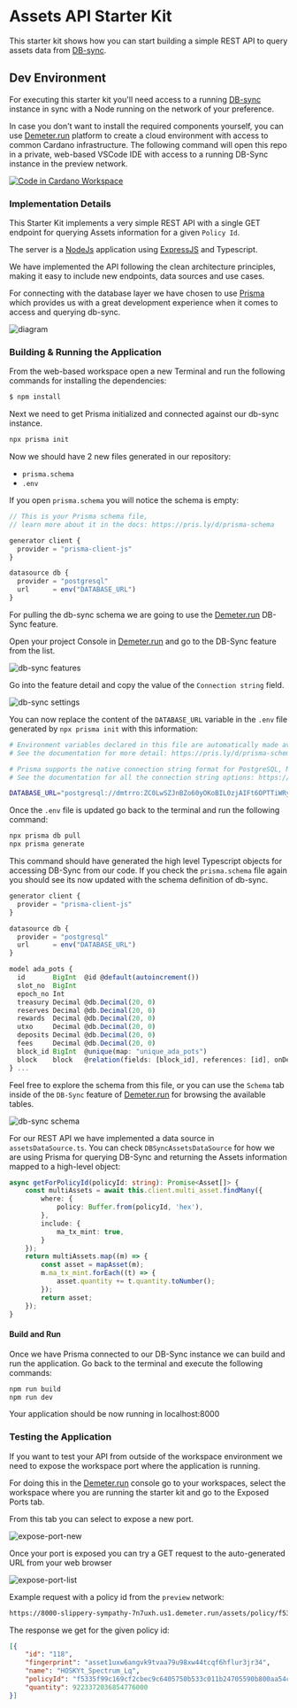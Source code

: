 # Assets API Starter Kit

This starter kit shows how you can start building a simple REST API to query assets data from [DB-sync](https://docs.cardano.org/cardano-components/cardano-db-sync/about-db-sync).

## Dev Environment

For executing this starter kit you'll need access to a running [DB-sync](https://docs.cardano.org/cardano-components/cardano-db-sync/about-db-sync) instance in sync with a Node running on the network of your preference.

In case you don't want to install the required components yourself, you can use [Demeter.run](https://demeter.run) platform to create a cloud environment with access to common Cardano infrastructure. The following command will open this repo in a private, web-based VSCode IDE with access to a running DB-Sync instance in the preview network.

[![Code in Cardano Workspace](https://demeter.run/code/badge.svg)](https://demeter.run/code?repository=https://github.com/txpipe/assets-api-starter-kit&template=typescript)

### Implementation Details

This Starter Kit implements a very simple REST API with a single GET endpoint for querying Assets information for a given `Policy Id`. 

The server is a [NodeJs](https://nodejs.org/en/) application using [ExpressJS](https://expressjs.com/) and Typescript. 

We have implemented the API following the clean architecture principles, making it easy to include new endpoints, data sources and use cases. 

For connecting with the database layer we have chosen to use [Prisma](https://www.prisma.io/) which provides us with a great development experience when it comes to access and querying db-sync. 

<img src="/assets/diagram.png" alt="diagram">

### Building & Running the Application

From the web-based workspace open a new Terminal and run the following commands for installing the dependencies:

```bash
$ npm install
```

Next we need to get Prisma initialized and connected against our db-sync instance. 
```bash
npx prisma init
```

Now we should have 2 new files generated in our repository:

* `prisma.schema`
* `.env`

If you open `prisma.schema` you will notice the schema is empty:
```typescript
// This is your Prisma schema file,
// learn more about it in the docs: https://pris.ly/d/prisma-schema

generator client {
  provider = "prisma-client-js"
}

datasource db {
  provider = "postgresql"
  url      = env("DATABASE_URL")
}
```

For pulling the db-sync schema we are going to use the [Demeter.run](https://demeter.run) DB-Sync feature. 

Open your project Console in [Demeter.run](https://demeter.run) and go to the DB-Sync feature from the list.

<img src="assets/console-features.png" alt="db-sync features">

Go into the feature detail and copy the value of the `Connection string` field. 

<img src="assets/db-sync-settings.png" alt="db-sync settings">


You can now replace the content of the `DATABASE_URL` variable in the `.env` file generated by `npx prisma init` with this information:

```bash
# Environment variables declared in this file are automatically made available to Prisma.
# See the documentation for more detail: https://pris.ly/d/prisma-schema#accessing-environment-variables-from-the-schema

# Prisma supports the native connection string format for PostgreSQL, MySQL, SQLite, SQL Server, MongoDB and CockroachDB.
# See the documentation for all the connection string options: https://pris.ly/d/connection-strings

DATABASE_URL="postgresql://dmtrro:ZC0LwSZJnBZo60yOKoBIL0zjAIFt6OPTTiWRyZ6LZsWfZGn4Z2OGH6WW844GMVr8@dmtr-preview-postgres-repl.ftr-dbsync-v1.svc.cluster.local:5432/cardanodbsync?schema=public"
```

Once the `.env` file is updated go back to the terminal and run the following command:

```bash
npx prisma db pull
npx prisma generate
```

This command should have generated the high level Typescript objects for accessing DB-Sync from our code. 
If you check the `prisma.schema` file again you should see its now updated with the schema definition of db-sync. 

```typescript
generator client {
  provider = "prisma-client-js"
}

datasource db {
  provider = "postgresql"
  url      = env("DATABASE_URL")
}

model ada_pots {
  id       BigInt  @id @default(autoincrement())
  slot_no  BigInt
  epoch_no Int
  treasury Decimal @db.Decimal(20, 0)
  reserves Decimal @db.Decimal(20, 0)
  rewards  Decimal @db.Decimal(20, 0)
  utxo     Decimal @db.Decimal(20, 0)
  deposits Decimal @db.Decimal(20, 0)
  fees     Decimal @db.Decimal(20, 0)
  block_id BigInt  @unique(map: "unique_ada_pots")
  block    block   @relation(fields: [block_id], references: [id], onDelete: Cascade, onUpdate: Restrict)
} ...
```

Feel free to explore the schema from this file, or you can use the `Schema` tab inside of the `DB-Sync` feature of [Demeter.run](https://demeter.run) for browsing the available tables. 

<img src="assets/db-sync-schema.png" alt="db-sync schema">

For our REST API we have implemented a data source in `assetsDataSource.ts`. You can check `DBSyncAssetsDataSource` for how we are using Prisma for querying DB-Sync and returning the Assets information mapped to a high-level object:

```typescript
async getForPolicyId(policyId: string): Promise<Asset[]> {
    const multiAssets = await this.client.multi_asset.findMany({
        where: {
            policy: Buffer.from(policyId, 'hex'),
        },
        include: {
            ma_tx_mint: true,
        }
    });
    return multiAssets.map((m) => {
        const asset = mapAsset(m);
        m.ma_tx_mint.forEach((t) => {
            asset.quantity += t.quantity.toNumber();
        });
        return asset;
    });
}
```

#### Build and Run

Once we have Prisma connected to our DB-Sync instance we can build and run the application. Go back to the terminal and execute the following commands:

```bash
npm run build
npm run dev
```

Your application should be now running in localhost:8000

### Testing the Application

If you want to test your API from outside of the workspace environment we need to expose the workspace port where the application is running.

For doing this in the [Demeter.run](https://demeter.run) console go to your workspaces, select the workspace where you are running the starter kit and go to the Exposed Ports tab. 

From this tab you can select to expose a new port. 

<img src="/assets/expose-port-new.png" alt="expose-port-new">

Once your port is exposed you can try a GET request to the auto-generated URL from your web browser

<img src="/assets/expose-port-list.png" alt="expose-port-list">

Example request with a policy id from the `preview` network:

```bash 
https://8000-slippery-sympathy-7n7uxh.us1.demeter.run/assets/policy/f5335f99c169cf2cbec9c6405750b533c011b24705590b800aa54cd6
```

The response we get for the given policy id:
```json
[{
	"id": "118",
	"fingerprint": "asset1uxw6angvk9tvaa79u98xw44tcqf6hflur3jr34",
	"name": "HOSKYt_Spectrum_Lq",
	"policyId": "f5335f99c169cf2cbec9c6405750b533c011b24705590b800aa54cd6",
	"quantity": 9223372036854776000
}]
```




